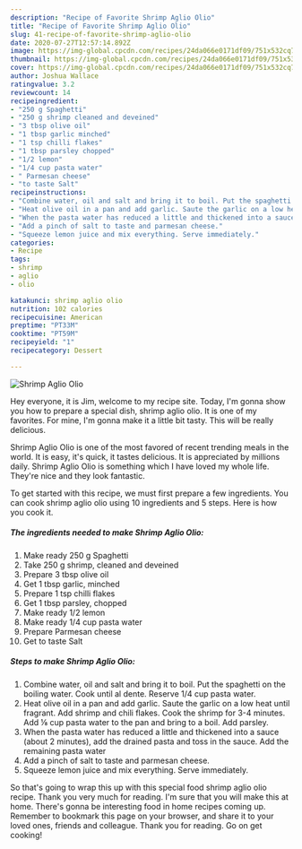 ```yaml
---
description: "Recipe of Favorite Shrimp Aglio Olio"
title: "Recipe of Favorite Shrimp Aglio Olio"
slug: 41-recipe-of-favorite-shrimp-aglio-olio
date: 2020-07-27T12:57:14.892Z
image: https://img-global.cpcdn.com/recipes/24da066e0171df09/751x532cq70/shrimp-aglio-olio-recipe-main-photo.jpg
thumbnail: https://img-global.cpcdn.com/recipes/24da066e0171df09/751x532cq70/shrimp-aglio-olio-recipe-main-photo.jpg
cover: https://img-global.cpcdn.com/recipes/24da066e0171df09/751x532cq70/shrimp-aglio-olio-recipe-main-photo.jpg
author: Joshua Wallace
ratingvalue: 3.2
reviewcount: 14
recipeingredient:
- "250 g Spaghetti"
- "250 g shrimp cleaned and deveined"
- "3 tbsp olive oil"
- "1 tbsp garlic minched"
- "1 tsp chilli flakes"
- "1 tbsp parsley chopped"
- "1/2 lemon"
- "1/4 cup pasta water"
- " Parmesan cheese"
- "to taste Salt"
recipeinstructions:
- "Combine water, oil and salt and bring it to boil. Put the spaghetti on the boiling water. Cook until al dente. Reserve 1/4 cup pasta water."
- "Heat olive oil in a pan and add garlic. Saute the garlic on a low heat until fragrant. Add shrimp and chili flakes. Cook the shrimp for 3-4 minutes. Add ⅛ cup pasta water to the pan and bring to a boil. Add parsley."
- "When the pasta water has reduced a little and thickened into a sauce (about 2 minutes), add the drained pasta and toss in the sauce. Add the remaining pasta water"
- "Add a pinch of salt to taste and parmesan cheese."
- "Squeeze lemon juice and mix everything. Serve immediately."
categories:
- Recipe
tags:
- shrimp
- aglio
- olio

katakunci: shrimp aglio olio 
nutrition: 102 calories
recipecuisine: American
preptime: "PT33M"
cooktime: "PT59M"
recipeyield: "1"
recipecategory: Dessert

---
```



![Shrimp Aglio Olio](https://img-global.cpcdn.com/recipes/24da066e0171df09/751x532cq70/shrimp-aglio-olio-recipe-main-photo.jpg)

Hey everyone, it is Jim, welcome to my recipe site. Today, I'm gonna show you how to prepare a special dish, shrimp aglio olio. It is one of my favorites. For mine, I'm gonna make it a little bit tasty. This will be really delicious.

Shrimp Aglio Olio is one of the most favored of recent trending meals in the world. It is easy, it's quick, it tastes delicious. It is appreciated by millions daily. Shrimp Aglio Olio is something which I have loved my whole life. They're nice and they look fantastic.




To get started with this recipe, we must first prepare a few ingredients. You can cook shrimp aglio olio using 10 ingredients and 5 steps. Here is how you cook it.

<!--inarticleads1-->

##### The ingredients needed to make Shrimp Aglio Olio:

1. Make ready 250 g Spaghetti
1. Take 250 g shrimp, cleaned and deveined
1. Prepare 3 tbsp olive oil
1. Get 1 tbsp garlic, minched
1. Prepare 1 tsp chilli flakes
1. Get 1 tbsp parsley, chopped
1. Make ready 1/2 lemon
1. Make ready 1/4 cup pasta water
1. Prepare  Parmesan cheese
1. Get to taste Salt




<!--inarticleads2-->

##### Steps to make Shrimp Aglio Olio:

1. Combine water, oil and salt and bring it to boil. Put the spaghetti on the boiling water. Cook until al dente. Reserve 1/4 cup pasta water.
1. Heat olive oil in a pan and add garlic. Saute the garlic on a low heat until fragrant. Add shrimp and chili flakes. Cook the shrimp for 3-4 minutes. Add ⅛ cup pasta water to the pan and bring to a boil. Add parsley.
1. When the pasta water has reduced a little and thickened into a sauce (about 2 minutes), add the drained pasta and toss in the sauce. Add the remaining pasta water
1. Add a pinch of salt to taste and parmesan cheese.
1. Squeeze lemon juice and mix everything. Serve immediately.




So that's going to wrap this up with this special food shrimp aglio olio recipe. Thank you very much for reading. I'm sure that you will make this at home. There's gonna be interesting food in home recipes coming up. Remember to bookmark this page on your browser, and share it to your loved ones, friends and colleague. Thank you for reading. Go on get cooking!
